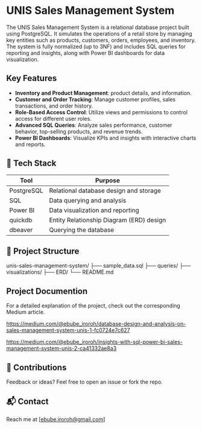 # UNIS Sales Management System

The UNIS Sales Management System is a relational database project built using PostgreSQL. It simulates the operations of a retail store by managing key entities such as products, customers, orders, employees, and inventory. The system is fully normalized (up to 3NF) and includes SQL queries for reporting and insights, along with Power BI dashboards for data visualization.



##  Key Features

- **Inventory and Product Management**:  product details, and  information.
- **Customer and Order Tracking**: Manage customer profiles, sales transactions, and order history.
- **Role-Based Access Control**: Utilize views and permissions to control access for different user roles.
- **Advanced SQL Queries**: Analyze sales performance, customer behavior, top-selling products, and revenue trends.
- **Power BI Dashboards**: Visualize KPIs and insights with interactive charts and reports.



## 🧰 Tech Stack

| Tool         | Purpose                                  |
|--------------|------------------------------------------|
| PostgreSQL   | Relational database design and storage   |
| SQL          | Data querying and analysis               |
| Power BI     | Data visualization and reporting         |
| quickdb      | Entity Relationship Diagram (ERD) design |
|dbeaver       | Querying the database                    |

## 📁 Project Structure

unis-sales-management-system/
├── sample_data.sql
├── queries/
├── visualizations/
├── ERD/
└── README.md

## Project Documention 
For a detailed explanation of the project, check out the corresponding Medium article.

https://medium.com/@ebube_iroroh/database-design-and-analysis-on-sales-management-system-unis-1-fc0724e7c627

https://medium.com/@ebube_iroroh/insights-with-sql-power-bi-sales-management-system-unis-2-ca41332ae8a3

## 🤝 Contributions

Feedback or ideas? Feel free to open an issue or fork the repo.

## 📬 Contact

Reach me at [ebube.iroroh@gmail.com]


